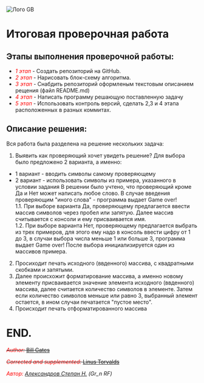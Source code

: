 ![Лого GB](https://static.tildacdn.com/tild3138-3133-4132-b963-393333346630/GeekBrains_logo.png)
# **Итоговая проверочная работа**
## **Этапы выполнения проверочной работы:**
- <span style = "color: red">*1 этап*</span> - Создать репозиторий на GitHub.
- <span style = "color: red">*2 этап*</span> - Нарисовать блок-схему алгоритма.
- <span style = "color: red">*3 этап*</span> - Снабдить репозиторий оформленым текстовым описанием рещения (файл README.md)
- <span style = "color: red">*4 этап*</span> - Написать программу решающую поставленную задачу
- <span style = "color: red">*5 этап*</span> - Использовать контроль версий, сделать 2,3 и 4 этапа расположенных в разных коммитах.

## **Описание решения:**
Вся работа была разделена на решение нескольких задача:
1) Выявить как проверяющий хочет увидеть решение? Для выбора было предложено 2 варианта, а именно:
- 1 вариант - вводить символы самому проверяющему
- 2 вариант - использовать символы из примера, указанного в условии задания
В решении было учтено, что проверяющий кроме Да и Нет может написать любое слово. В случае введения проверяющим "иного слова" - программа выдает Game over! <br>
1.1. При выборе варианта Да, проверяющему предлагается ввести массив символов через пробел или запятую.
Далее массив считывается с консоли и ему присваивается имя.<br>
1.2. При выборе варианта Нет, проверяющему предлагается выбрать из трех примеров, для этого ему надо в консоль ввести цифру от 1 до 3, в случаи выбора числа меньше 1 или больше 3, программа выдает Game over!
После выбора инициализируется один из массивов примера. <br>
2) Просиходит печать исходного (ввденного) массива, с квадратными скобками и запятыми.
3) Далее происхожит форматирование массива, а именно новому элементу присваивается значение элемента исходного (ввденного) массива, далее считается количество символов в элементе. Затем если количество символов меньше или равно 3, выбранный элемент остается, в ином случаи печатается "пустое место".
4) Происходит печать отформатированного массива<br>

# END.
~~<span style = "color: red">*Author:*</span> <ins>Bill Gates</ins>~~

~~<span style = "color: red">*Corrected and supplemented:*</span> <ins>Linus Torvalds</ins>~~

*<span style = "color: red">*Автор:*</span> <ins>Александров Степан Н.</ins> (Gr_n RF)*






